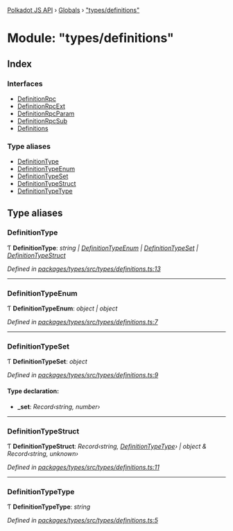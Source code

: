 [Polkadot JS API](../README.md) › [Globals](../globals.md) › ["types/definitions"](_types_definitions_.md)

# Module: "types/definitions"

## Index

### Interfaces

* [DefinitionRpc](../interfaces/_types_definitions_.definitionrpc.md)
* [DefinitionRpcExt](../interfaces/_types_definitions_.definitionrpcext.md)
* [DefinitionRpcParam](../interfaces/_types_definitions_.definitionrpcparam.md)
* [DefinitionRpcSub](../interfaces/_types_definitions_.definitionrpcsub.md)
* [Definitions](../interfaces/_types_definitions_.definitions.md)

### Type aliases

* [DefinitionType](_types_definitions_.md#definitiontype)
* [DefinitionTypeEnum](_types_definitions_.md#definitiontypeenum)
* [DefinitionTypeSet](_types_definitions_.md#definitiontypeset)
* [DefinitionTypeStruct](_types_definitions_.md#definitiontypestruct)
* [DefinitionTypeType](_types_definitions_.md#definitiontypetype)

## Type aliases

###  DefinitionType

Ƭ **DefinitionType**: *string | [DefinitionTypeEnum](_types_definitions_.md#definitiontypeenum) | [DefinitionTypeSet](_types_definitions_.md#definitiontypeset) | [DefinitionTypeStruct](_types_definitions_.md#definitiontypestruct)*

*Defined in [packages/types/src/types/definitions.ts:13](https://github.com/polkadot-js/api/blob/b4306cb60a/packages/types/src/types/definitions.ts#L13)*

___

###  DefinitionTypeEnum

Ƭ **DefinitionTypeEnum**: *object | object*

*Defined in [packages/types/src/types/definitions.ts:7](https://github.com/polkadot-js/api/blob/b4306cb60a/packages/types/src/types/definitions.ts#L7)*

___

###  DefinitionTypeSet

Ƭ **DefinitionTypeSet**: *object*

*Defined in [packages/types/src/types/definitions.ts:9](https://github.com/polkadot-js/api/blob/b4306cb60a/packages/types/src/types/definitions.ts#L9)*

#### Type declaration:

* **_set**: *Record‹string, number›*

___

###  DefinitionTypeStruct

Ƭ **DefinitionTypeStruct**: *Record‹string, [DefinitionTypeType](_types_definitions_.md#definitiontypetype)› | object & Record‹string, unknown›*

*Defined in [packages/types/src/types/definitions.ts:11](https://github.com/polkadot-js/api/blob/b4306cb60a/packages/types/src/types/definitions.ts#L11)*

___

###  DefinitionTypeType

Ƭ **DefinitionTypeType**: *string*

*Defined in [packages/types/src/types/definitions.ts:5](https://github.com/polkadot-js/api/blob/b4306cb60a/packages/types/src/types/definitions.ts#L5)*

